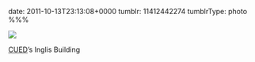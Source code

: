 date: 2011-10-13T23:13:08+0000
tumblr: 11412442274
tumblrType: photo
%%%

![](tumblr_lt11txf31T1qbnvjco1_1280.jpg)

[CUED][C]’s Inglis Building

[C]: http://www.eng.cam.ac.uk/
